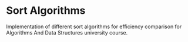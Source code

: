 # Sort Algorithms

Implementation of different sort algorithms for efficiency comparison for Algorithms And Data Structures university course.

